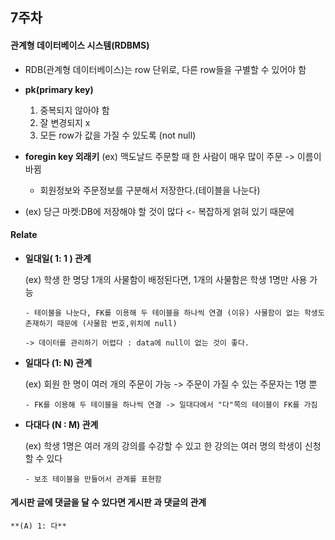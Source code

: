 ## 7주차

#### 관계형 데이터베이스 시스템(RDBMS)

- RDB(관계형 데이터베이스)는 row 단위로, 다른 row들을 구별할 수 있어야 함
- **pk(primary key)**

  1. 중복되지 않아야 함
  2. 잘 변경되지 x
  3. 모든 row가 값을 가질 수 있도록 (not null)

- **foregin key 외래키**
  (ex) 맥도날드 주문할 때 한 사람이 매우 많이 주문 -> 이름이 바뀜

  - 회원정보와 주문정보를 구분해서 저장한다.(테이블을 나눈다)

- (ex) 당근 마켓:DB에 저장해야 할 것이 많다 <- 복잡하게 얽혀 있기 때문에

#### Relate

- **일대일( 1: 1 ) 관계**

  (ex) 학생 한 명당 1개의 사물함이 배정된다면, 1개의 사물함은 학생 1명만 사용 가능

      - 테이블을 나눈다, FK를 이용해 두 테이블을 하나씩 연결 (이유) 사물함이 없는 학생도 존재하기 때문에 (사물함 번호,위치에 null)

      -> 데이터를 관리하기 어렵다 : data에 null이 없는 것이 좋다.

- **일대다 (1: N) 관계**

  (ex) 회원 한 명이 여러 개의 주문이 가능 -> 주문이 가질 수 있는 주문자는 1명 뿐

      - FK를 이용해 두 테이블을 하나씩 연결 -> 일대다에서 "다"쪽의 테이블이 FK를 가짐

- **다대다 (N : M) 관계**

  (ex) 학생 1명은 여러 개의 강의를 수강할 수 있고 한 강의는 여러 명의 학생이 신청할 수 있다

      - 보조 테이블을 만들어서 관계를 표현함

#### 게시판 글에 댓글을 달 수 있다면 게시판 과 댓글의 관계

    **(A) 1: 다**
